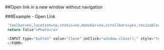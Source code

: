 
##Open link in a new window without navigation

###Example - Open Link
```javascript
 'toolbar=no,location=no,status=no,menubar=no,scrollbars=yes,resizable=yes,width =780,height=550'); 
 return false">Photo</a>
 ```
```javascript
 <INPUT type="button" value="Close" onClick="window.close();" style="text-align:center">
 </FORM>
 ```


